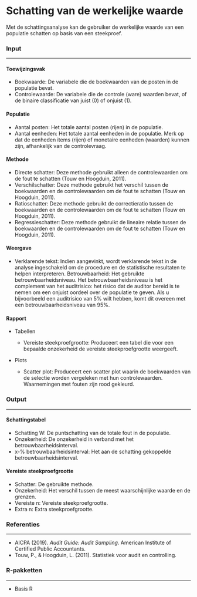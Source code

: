 Schatting van de werkelijke waarde
===

Met de schattingsanalyse kan de gebruiker de werkelijke waarde van een populatie schatten op basis van een steekproef.

### Input
---

#### Toewijzingsvak
- Boekwaarde: De variabele die de boekwaarden van de posten in de populatie bevat.
- Controlewaarde: De variabele die de controle (ware) waarden bevat, of de binaire classificatie van juist (0) of onjuist (1).

#### Populatie
- Aantal posten: Het totale aantal posten (rijen) in de populatie.
- Aantal eenheden: Het totale aantal eenheden in de populatie. Merk op dat de eenheden items (rijen) of monetaire eenheden (waarden) kunnen zijn, afhankelijk van de controlevraag.

#### Methode
- Directe schatter: Deze methode gebruikt alleen de controlewaarden om de fout te schatten (Touw en Hoogduin, 2011).
- Verschilschatter: Deze methode gebruikt het verschil tussen de boekwaarden en de controlewaarden om de fout te schatten (Touw en Hoogduin, 2011).
- Ratioschatter: Deze methode gebruikt de correctieratio tussen de boekwaarden en de controlewaarden om de fout te schatten (Touw en Hoogduin, 2011).
- Regressieschatter: Deze methode gebruikt de lineaire relatie tussen de boekwaarden en de controlewaarden om de fout te schatten (Touw en Hoogduin, 2011).

#### Weergave
- Verklarende tekst: Indien aangevinkt, wordt verklarende tekst in de analyse ingeschakeld om de procedure en de statistische resultaten te helpen interpreteren.
  Betrouwbaarheid: Het gebruikte betrouwbaarheidsniveau. Het betrouwbaarheidsniveau is het complement van het auditrisico: het risico dat de auditor bereid is te nemen om een onjuist oordeel over de populatie te geven. Als u bijvoorbeeld een auditrisico van 5% wilt hebben, komt dit overeen met een betrouwbaarheidsniveau van 95%.

#### Rapport
- Tabellen
  - Vereiste steekproefgrootte: Produceert een tabel die voor een bepaalde onzekerheid de vereiste steekproefgrootte weergeeft.

- Plots
  - Scatter plot: Produceert een scatter plot waarin de boekwaarden van de selectie worden vergeleken met hun controlewaarden. Waarnemingen met fouten zijn rood gekleurd.

### Output
---

#### Schattingstabel
- Schatting W: De puntschatting van de totale fout in de populatie.
- Onzekerheid: De onzekerheid in verband met het betrouwbaarheidsinterval.
- x-% betrouwbaarheidsinterval: Het aan de schatting gekoppelde betrouwbaarheidsinterval.

#### Vereiste steekproefgrootte
- Schatter: De gebruikte methode.
- Onzekerheid: Het verschil tussen de meest waarschijnlijke waarde en de grenzen.
- Vereiste n: Vereiste steekproefgrootte.
- Extra n: Extra steekproefgrootte.

### Referenties
---
- AICPA (2019). <i>Audit Guide: Audit Sampling</i>. American Institute of Certified Public Accountants.
- Touw, P., & Hoogduin, L. (2011). Statistiek voor audit en controlling.

### R-pakketten
---
- Basis R